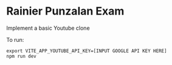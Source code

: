 # Rainier Punzalan Exam

Implement a basic Youtube clone

To run:
```
export VITE_APP_YOUTUBE_API_KEY=[INPUT GOOGLE API KEY HERE]
npm run dev
```